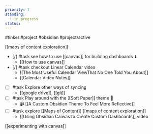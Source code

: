 ```yaml
---
priority: 7
standing:
  - in progress
status:
---
```

#tinker #project #obsidian #project/active 

[[maps of content exploration]]

- [/] #task see how to use [[canvas]] for building dashboards ⏫
	- [[How to use canvas]]
- [/] #task checkout Linear Calendar video
	- [[The Most Useful Calendar ViewThat No One Told You About]]
	- [[Calendar Video Notes]]
- [ ] #task Explore other ways of syncing
	- [[google drive]], [[git]]
- [ ] #task Play around with the [[Soft Paper]] theme 🔼
	-  📹 [[A Custom Obsidian Theme To Feel More Reflective]]
- [ ] #task explore [[Maps of Content]] [[maps of content exploration]]
	- [[Using Obsidian Canvas to Create Custom Dashboards]] video

[[experimenting with canvas]]
